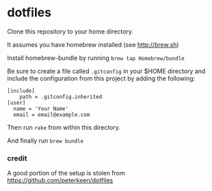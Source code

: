 # dotfiles

Clone this repository to your home directory.

It assumes you have homebrew installed (see http://brew.sh)

Install homebrew-bundle by running `brew tap Homebrew/bundle`

Be sure to create a file called `.gitconfig` in your $HOME directory and include the configuration from this project by adding the following:

```
[include]
    path = .gitconfig.inherited
[user]
  name = 'Your Name'
  email = email@example.com
```

Then run `rake` from within this directory.

And finally run `brew bundle`

### credit

A good portion of the setup is stolen from https://github.com/peterkeen/dotfiles